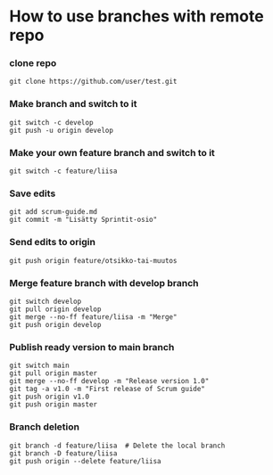 # How to use branches with remote repo

### clone repo
```
git clone https://github.com/user/test.git
```

### Make branch and switch to it
```
git switch -c develop
git push -u origin develop
```

### Make your own feature branch and switch to it
```
git switch -c feature/liisa
```

### Save edits
```
git add scrum-guide.md
git commit -m "Lisätty Sprintit-osio"
```

### Send edits to origin
```
git push origin feature/otsikko-tai-muutos
```

### Merge feature branch with develop branch
```
git switch develop
git pull origin develop
git merge --no-ff feature/liisa -m "Merge"
git push origin develop
```

### Publish ready version to main branch
```
git switch main
git pull origin master
git merge --no-ff develop -m "Release version 1.0"
git tag -a v1.0 -m "First release of Scrum guide"
git push origin v1.0
git push origin master
```
### Branch deletion
```
git branch -d feature/liisa  # Delete the local branch
git branch -D feature/liisa
git push origin --delete feature/liisa
```
